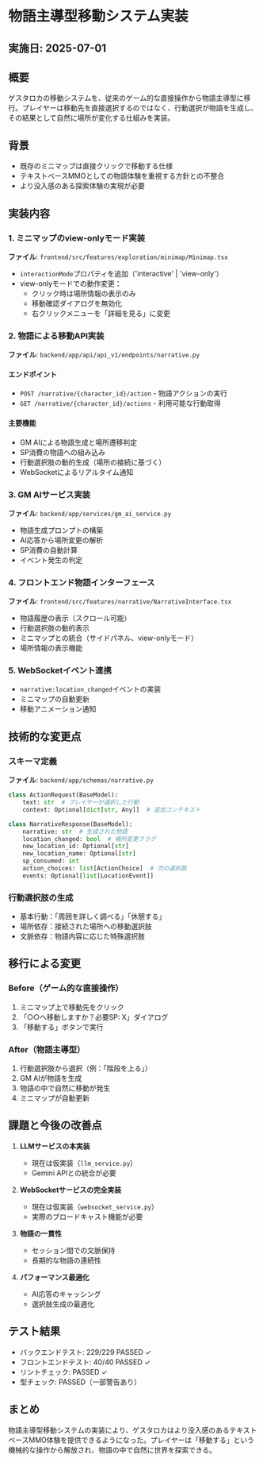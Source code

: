 # 物語主導型移動システム実装

## 実施日: 2025-07-01

## 概要
ゲスタロカの移動システムを、従来のゲーム的な直接操作から物語主導型に移行。プレイヤーは移動先を直接選択するのではなく、行動選択が物語を生成し、その結果として自然に場所が変化する仕組みを実装。

## 背景
- 既存のミニマップは直接クリックで移動する仕様
- テキストベースMMOとしての物語体験を重視する方針との不整合
- より没入感のある探索体験の実現が必要

## 実装内容

### 1. ミニマップのview-onlyモード実装
**ファイル**: `frontend/src/features/exploration/minimap/Minimap.tsx`

- `interactionMode`プロパティを追加（'interactive' | 'view-only'）
- view-onlyモードでの動作変更：
  - クリック時は場所情報の表示のみ
  - 移動確認ダイアログを無効化
  - 右クリックメニューを「詳細を見る」に変更

### 2. 物語による移動API実装
**ファイル**: `backend/app/api/api_v1/endpoints/narrative.py`

#### エンドポイント
- `POST /narrative/{character_id}/action` - 物語アクションの実行
- `GET /narrative/{character_id}/actions` - 利用可能な行動取得

#### 主要機能
- GM AIによる物語生成と場所遷移判定
- SP消費の物語への組み込み
- 行動選択肢の動的生成（場所の接続に基づく）
- WebSocketによるリアルタイム通知

### 3. GM AIサービス実装
**ファイル**: `backend/app/services/gm_ai_service.py`

- 物語生成プロンプトの構築
- AI応答から場所変更の解析
- SP消費の自動計算
- イベント発生の判定

### 4. フロントエンド物語インターフェース
**ファイル**: `frontend/src/features/narrative/NarrativeInterface.tsx`

- 物語履歴の表示（スクロール可能）
- 行動選択肢の動的表示
- ミニマップとの統合（サイドパネル、view-onlyモード）
- 場所情報の表示機能

### 5. WebSocketイベント連携
- `narrative:location_changed`イベントの実装
- ミニマップの自動更新
- 移動アニメーション通知

## 技術的な変更点

### スキーマ定義
**ファイル**: `backend/app/schemas/narrative.py`

```python
class ActionRequest(BaseModel):
    text: str  # プレイヤーが選択した行動
    context: Optional[dict[str, Any]]  # 追加コンテキスト

class NarrativeResponse(BaseModel):
    narrative: str  # 生成された物語
    location_changed: bool  # 場所変更フラグ
    new_location_id: Optional[str]
    new_location_name: Optional[str]
    sp_consumed: int
    action_choices: list[ActionChoice]  # 次の選択肢
    events: Optional[list[LocationEvent]]
```

### 行動選択肢の生成
- 基本行動：「周囲を詳しく調べる」「休憩する」
- 場所依存：接続された場所への移動選択肢
- 文脈依存：物語内容に応じた特殊選択肢

## 移行による変更

### Before（ゲーム的な直接操作）
1. ミニマップ上で移動先をクリック
2. 「○○へ移動しますか？必要SP: X」ダイアログ
3. 「移動する」ボタンで実行

### After（物語主導型）
1. 行動選択肢から選択（例：「階段を上る」）
2. GM AIが物語を生成
3. 物語の中で自然に移動が発生
4. ミニマップが自動更新

## 課題と今後の改善点

1. **LLMサービスの本実装**
   - 現在は仮実装（`llm_service.py`）
   - Gemini APIとの統合が必要

2. **WebSocketサービスの完全実装**
   - 現在は仮実装（`websocket_service.py`）
   - 実際のブロードキャスト機能が必要

3. **物語の一貫性**
   - セッション間での文脈保持
   - 長期的な物語の連続性

4. **パフォーマンス最適化**
   - AI応答のキャッシング
   - 選択肢生成の最適化

## テスト結果
- バックエンドテスト: 229/229 PASSED ✓
- フロントエンドテスト: 40/40 PASSED ✓
- リントチェック: PASSED ✓
- 型チェック: PASSED（一部警告あり）

## まとめ
物語主導型移動システムの実装により、ゲスタロカはより没入感のあるテキストベースMMO体験を提供できるようになった。プレイヤーは「移動する」という機械的な操作から解放され、物語の中で自然に世界を探索できる。